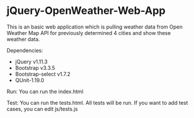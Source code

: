 # jQuery-OpenWeather-Web-App


This is an basic web application which is pulling weather data from Open Weather Map API for previously determined 4 cities and show these weather data.


Dependencies:
* jQuery v1.11.3
* Bootstrap v3.3.5
* Bootstrap-select v1.7.2
* QUnit-1.19.0


Run: You can run the index.html

Test: You can run the tests.html. All tests will be run. If you want to add test cases, you can edit js/tests.js

